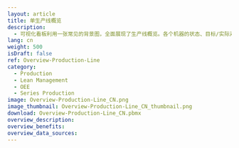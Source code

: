 ```yaml
---
layout: article
title: 单生产线概览
description: 
  - 可视化看板利用一张常见的背景图，全面展现了生产线概览。各个机器的状态、目标/实际对比、设备总体效率（OEE）及其他信息因此得以实时显示。用公司的数据源替换其中的静态变量，只需几步，您就可以将生产线完整地复制到该模板。
lang: cn
weight: 500
isDraft: false
ref: Overview-Production-Line
category:
  - Production
  - Lean Management
  - OEE
  - Series Production
image: Overview-Production-Line_CN.png
image_thumbnail: Overview-Production-Line_CN_thumbnail.png
download: Overview-Production-Line_CN.pbmx
overview_description:
overview_benefits:
overview_data_sources:
---
```

